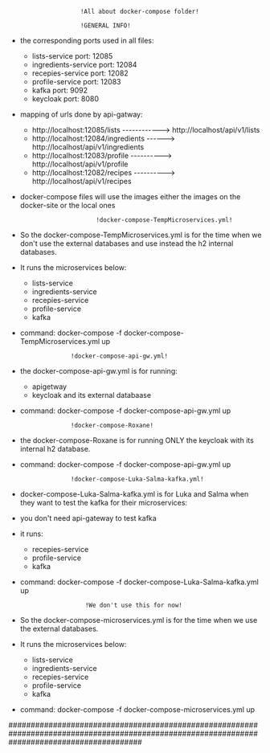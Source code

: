 						!All about docker-compose folder!

						!GENERAL INFO!
- the corresponding ports used in all files:
    - lists-service                 port: 12085
    - ingredients-service           port: 12084
    - recepies-service              port: 12082
    - profile-service               port: 12083
    - kafka			    port: 9092
    - keycloak                      port: 8080

- mapping of urls done by api-gatway:
	- http://localhost:12085/lists ------------>  http://localhost/api/v1/lists
	- http://localhost:12084/ingredients ------>  http://localhost/api/v1/ingredients
	- http://localhost:12083/profile ---------->  http://localhost/api/v1/profile
	- http://localhost:12082/recipes ---------->  http://localhost/api/v1/recipes

- docker-compose files will use the images either the images on the docker-site or the local ones


			               !docker-compose-TempMicroservices.yml!
- So the docker-compose-TempMicroservices.yml is for the time when we don't use the external databases and use instead the h2 internal databases.
- It runs the microservices below:
	- lists-service			
	- ingredients-service	 	
	- recepies-service		
	- profile-service		
	- kafka

- command: docker-compose -f docker-compose-TempMicroservices.yml up


					!docker-compose-api-gw.yml!
- the docker-compose-api-gw.yml is for running:
	- apigetway
	- keycloak and its external databaase

- command: docker-compose -f docker-compose-api-gw.yml up


					!docker-compose-Roxane!
- the docker-compose-Roxane is for running ONLY the keycloak with its internal h2 database.

- command: docker-compose -f docker-compose-api-gw.yml up


					!docker-compose-Luka-Salma-kafka.yml!
- docker-compose-Luka-Salma-kafka.yml is for Luka and Salma when they want to test the kafka for their microservices:
- you don't need api-gateway to test kafka
- it runs:
	- recepies-service
	- profile-service
	- kafka
- command: docker-compose -f docker-compose-Luka-Salma-kafka.yml up


						!We don't use this for now!

- So the docker-compose-microservices.yml is for the time when we use the external databases.
- It runs the microservices below:
	- lists-service
	- ingredients-service
	- recepies-service
	- profile-service
	- kafka

- command: docker-compose -f docker-compose-microservices.yml up

##############################################################################################################################################

